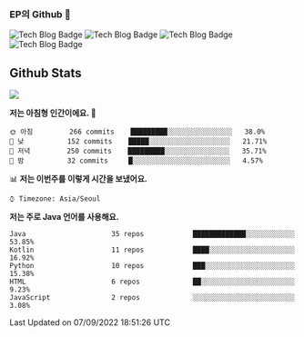 ### EP의 Github 👋

![Tech Blog Badge](http://img.shields.io/badge/-Java-black?style=flat-square)
![Tech Blog Badge](http://img.shields.io/badge/-Kotlin-purple?style=flat-square)
![Tech Blog Badge](http://img.shields.io/badge/-Spring%20Boot-black?style=flat-square)
![Tech Blog Badge](http://img.shields.io/badge/-JPA-black?style=flat-square)

## Github Stats  
<div align="left"><img src="https://github-readme-stats.vercel.app/api?username=eastperson&show_icons=true&count_private=true&hide_border=true" align="center" /></div> 

<!--START_SECTION:waka-->
**저는 아침형 인간이에요. 🐤** 

```text
🌞 아침         266 commits    █████████░░░░░░░░░░░░░░░░   38.0% 
🌆 낮　         152 commits    █████░░░░░░░░░░░░░░░░░░░░   21.71% 
🌃 저녁         250 commits    █████████░░░░░░░░░░░░░░░░   35.71% 
🌙 밤　         32 commits     █░░░░░░░░░░░░░░░░░░░░░░░░   4.57%

```


📊 **저는 이번주를 이렇게 시간을 보냈어요.** 

```text
⌚︎ Timezone: Asia/Seoul

```

**저는 주로 Java 언어를 사용해요.** 

```text
Java                     35 repos            █████████████░░░░░░░░░░░░   53.85% 
Kotlin                   11 repos            ████░░░░░░░░░░░░░░░░░░░░░   16.92% 
Python                   10 repos            ███░░░░░░░░░░░░░░░░░░░░░░   15.38% 
HTML                     6 repos             ██░░░░░░░░░░░░░░░░░░░░░░░   9.23% 
JavaScript               2 repos             ░░░░░░░░░░░░░░░░░░░░░░░░░   3.08%

```



 Last Updated on 07/09/2022 18:51:26 UTC
<!--END_SECTION:waka-->
